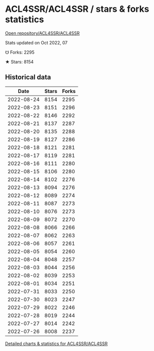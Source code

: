 # ACL4SSR/ACL4SSR / stars & forks statistics

[Open repository/ACL4SSR/ACL4SSR](https://github.com/ACL4SSR/ACL4SSR)

Stats updated on Oct 2022, 07

☋ Forks: 2295

★ Stars: 8154

## Historical data
| Date | Stars | Forks |
|------|-------|-------|
| 2022-08-24 | 8154 | 2295 | 
| 2022-08-23 | 8151 | 2296 | 
| 2022-08-22 | 8146 | 2292 | 
| 2022-08-21 | 8137 | 2287 | 
| 2022-08-20 | 8135 | 2288 | 
| 2022-08-19 | 8127 | 2286 | 
| 2022-08-18 | 8121 | 2281 | 
| 2022-08-17 | 8119 | 2281 | 
| 2022-08-16 | 8111 | 2280 | 
| 2022-08-15 | 8106 | 2280 | 
| 2022-08-14 | 8102 | 2276 | 
| 2022-08-13 | 8094 | 2276 | 
| 2022-08-12 | 8089 | 2274 | 
| 2022-08-11 | 8087 | 2273 | 
| 2022-08-10 | 8076 | 2273 | 
| 2022-08-09 | 8072 | 2270 | 
| 2022-08-08 | 8066 | 2266 | 
| 2022-08-07 | 8062 | 2263 | 
| 2022-08-06 | 8057 | 2261 | 
| 2022-08-05 | 8054 | 2260 | 
| 2022-08-04 | 8048 | 2257 | 
| 2022-08-03 | 8044 | 2256 | 
| 2022-08-02 | 8039 | 2253 | 
| 2022-08-01 | 8034 | 2251 | 
| 2022-07-31 | 8033 | 2250 | 
| 2022-07-30 | 8023 | 2247 | 
| 2022-07-29 | 8022 | 2246 | 
| 2022-07-28 | 8019 | 2244 | 
| 2022-07-27 | 8014 | 2242 | 
| 2022-07-26 | 8008 | 2237 | 


[Detailed charts & statistics for ACL4SSR/ACL4SSR](https://reviewgithub.com/rep/ACL4SSR/ACL4SSR)
